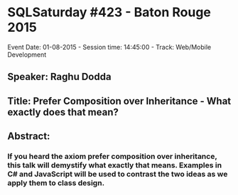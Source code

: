 # SQLSaturday #423 - Baton Rouge 2015
Event Date: 01-08-2015 - Session time: 14:45:00 - Track: Web/Mobile Development
## Speaker: Raghu Dodda
## Title: Prefer Composition over Inheritance - What exactly does that mean?
## Abstract:
### If you heard the axiom prefer composition over inheritance, this talk will demystify what exactly that means. Examples in C# and JavaScript will be used to contrast the two ideas as we apply them to class design. 
